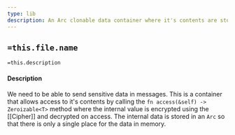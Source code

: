 ```yaml
---
type: lib
description: An Arc clonable data container where it's contents are stored encrypted and decrypted on access to a zeroizable vector.
---
```

## `=this.file.name`

`=this.description`

#### Description

We need to be able to send sensitive data in messages. This is a container that allows access to it's contents by calling the `fn access(&self) -> Zeroizable<T>` method where the internal value is encrypted using the [[Cipher]]  and decrypted on access. The internal data is stored in an `Arc` so that there is only a single place for the data in memory.